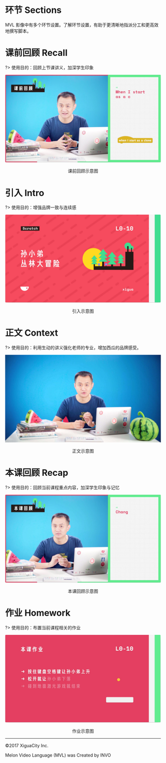 # 环节 Sections

MVL 影像中有多个环节设置。了解环节设置，有助于更清晰地指派分工和更高效地撰写脚本。

# 课前回顾 Recall

?> 使用目的：回顾上节课讲义，加深学生印象

![课前回顾](./assets/image-sections-recall.jpg)
<center>课前回顾示意图</center>

# 引入 Intro

?> 使用目的：增强品牌一致与连续感

![引入](./assets/image-intro.jpg)
<center>引入示意图</center>

# 正文 Context

?> 使用目的：利用生动的讲义强化老师的专业，增加西瓜的品牌感受。

![ 正文](./assets/image-context.jpg)
<center> 正文示意图</center>

# 本课回顾 Recap

?> 使用目的：回顾当前课程重点内容，加深学生印象与记忆

![本课回顾](./assets/image-sections-recap.jpg)
<center>本课回顾示意图</center>

# 作业 Homework

?> 使用目的：布置当前课程相关的作业

![作业](./assets/image-sections-homework.jpg)
<center>作业示意图</center>

---
<p class="copyright">©2017 XiguaCity Inc.</p>
<p class="copyright">Melon Video Language (MVL) was Created by INVO</p>